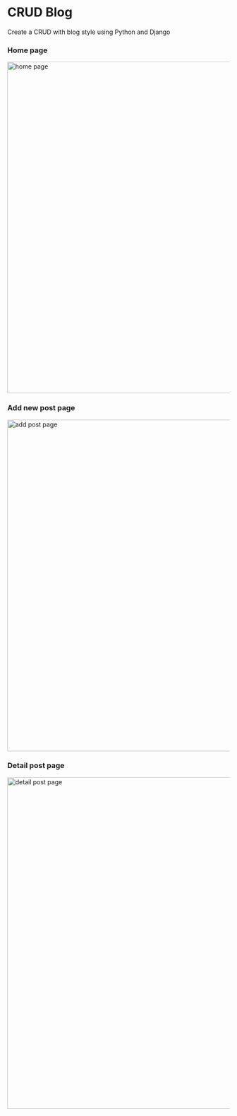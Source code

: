 # CRUD Blog 
Create a CRUD with blog style using Python and Django

 ### Home page
 <img width="750" alt="home page" src="https://github.com/VChristinne/CRUD-blog/assets/141720673/320703fe-daf0-40aa-add6-a06c56db2fae">

### Add new post page
 <img width="750" alt="add post page" src="https://github.com/VChristinne/CRUD-blog/assets/141720673/ae421128-f6be-4f6b-abc4-be3a1a3c5260">
 
### Detail post page
 <img width="750" alt="detail post page" src="https://github.com/VChristinne/CRUD-blog/assets/141720673/c2ad93c2-4561-4839-a652-ba88ed7b6676">
